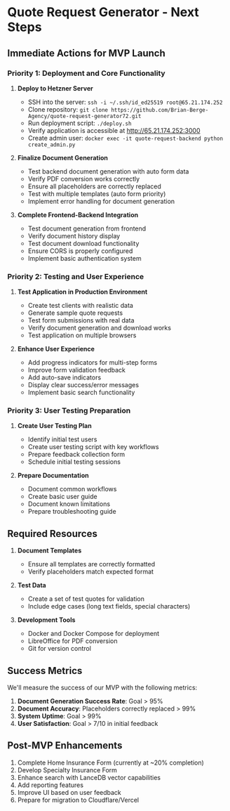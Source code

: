# Quote Request Generator - Next Steps

## Immediate Actions for MVP Launch

### Priority 1: Deployment and Core Functionality
1. **Deploy to Hetzner Server**
   - SSH into the server: `ssh -i ~/.ssh/id_ed25519 root@65.21.174.252`
   - Clone repository: `git clone https://github.com/Brian-Berge-Agency/quote-request-generator72.git`
   - Run deployment script: `./deploy.sh`
   - Verify application is accessible at http://65.21.174.252:3000
   - Create admin user: `docker exec -it quote-request-backend python create_admin.py`

2. **Finalize Document Generation**
   - Test backend document generation with auto form data
   - Verify PDF conversion works correctly
   - Ensure all placeholders are correctly replaced
   - Test with multiple templates (auto form priority)
   - Implement error handling for document generation

3. **Complete Frontend-Backend Integration**
   - Test document generation from frontend
   - Verify document history display
   - Test document download functionality
   - Ensure CORS is properly configured
   - Implement basic authentication system

### Priority 2: Testing and User Experience
1. **Test Application in Production Environment**
   - Create test clients with realistic data
   - Generate sample quote requests
   - Test form submissions with real data
   - Verify document generation and download works
   - Test application on multiple browsers

2. **Enhance User Experience**
   - Add progress indicators for multi-step forms
   - Improve form validation feedback
   - Add auto-save indicators
   - Display clear success/error messages
   - Implement basic search functionality

### Priority 3: User Testing Preparation
1. **Create User Testing Plan**
   - Identify initial test users
   - Create user testing script with key workflows
   - Prepare feedback collection form
   - Schedule initial testing sessions

2. **Prepare Documentation**
   - Document common workflows
   - Create basic user guide
   - Document known limitations
   - Prepare troubleshooting guide

## Required Resources

1. **Document Templates**
   - Ensure all templates are correctly formatted
   - Verify placeholders match expected format

2. **Test Data**
   - Create a set of test quotes for validation
   - Include edge cases (long text fields, special characters)

3. **Development Tools**
   - Docker and Docker Compose for deployment
   - LibreOffice for PDF conversion
   - Git for version control

## Success Metrics

We'll measure the success of our MVP with the following metrics:

1. **Document Generation Success Rate**: Goal > 95%
2. **Document Accuracy**: Placeholders correctly replaced > 99%
3. **System Uptime**: Goal > 99%
4. **User Satisfaction**: Goal > 7/10 in initial feedback

## Post-MVP Enhancements

1. Complete Home Insurance Form (currently at ~20% completion)
2. Develop Specialty Insurance Form
3. Enhance search with LanceDB vector capabilities
4. Add reporting features
5. Improve UI based on user feedback
6. Prepare for migration to Cloudflare/Vercel 